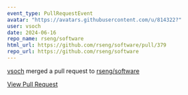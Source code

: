 ```yaml
---
event_type: PullRequestEvent
avatar: "https://avatars.githubusercontent.com/u/814322?"
user: vsoch
date: 2024-06-16
repo_name: rseng/software
html_url: https://github.com/rseng/software/pull/379
repo_url: https://github.com/rseng/software
---
```


<a href='https://github.com/vsoch' target='_blank'>vsoch</a> merged a pull request to <a href='https://github.com/rseng/software' target='_blank'>rseng/software</a>

<a href='https://github.com/rseng/software/pull/379' target='_blank'>View Pull Request</a>